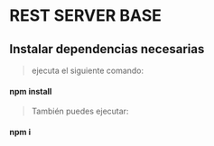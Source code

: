 # REST SERVER BASE

## Instalar dependencias necesarias

> ejecuta el siguiente comando:

#### npm install

> También puedes ejecutar:

#### npm i
